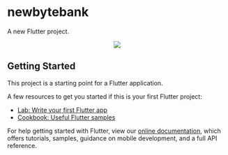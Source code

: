 # newbytebank

A new Flutter project.

<div align="center">
    <img  src="https://github.com/pedrotomazdev/Lista-contato-flutter/blob/main/images/apk_demonstracao.gif?raw=true" />
</div>

## Getting Started

This project is a starting point for a Flutter application.

A few resources to get you started if this is your first Flutter project:

- [Lab: Write your first Flutter app](https://flutter.dev/docs/get-started/codelab)
- [Cookbook: Useful Flutter samples](https://flutter.dev/docs/cookbook)

For help getting started with Flutter, view our
[online documentation](https://flutter.dev/docs), which offers tutorials,
samples, guidance on mobile development, and a full API reference.
